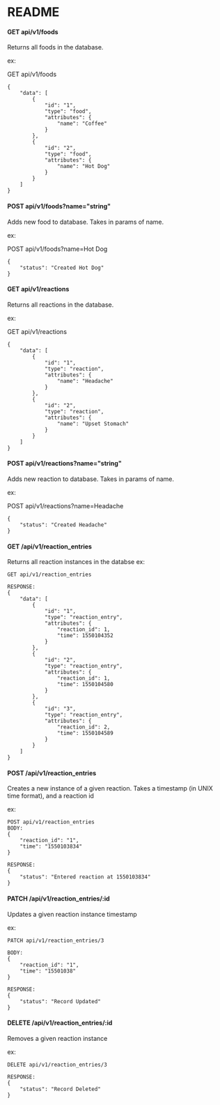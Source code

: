 # README

#### GET api/v1/foods

Returns all foods in the database.

ex:

GET api/v1/foods
```
{
    "data": [
        {
            "id": "1",
            "type": "food",
            "attributes": {
                "name": "Coffee"
            }
        },
        {
            "id": "2",
            "type": "food",
            "attributes": {
                "name": "Hot Dog"
            }
        }
    ]
}
```

#### POST api/v1/foods?name="string"

Adds new food to database. Takes in params of name.

ex:

POST api/v1/foods?name=Hot Dog

```
{
    "status": "Created Hot Dog"
}

```

#### GET api/v1/reactions

Returns all reactions in the database.

ex:

GET api/v1/reactions
```
{
    "data": [
        {
            "id": "1",
            "type": "reaction",
            "attributes": {
                "name": "Headache"
            }
        },
        {
            "id": "2",
            "type": "reaction",
            "attributes": {
                "name": "Upset Stomach"
            }
        }
    ]
}
```
#### POST api/v1/reactions?name="string"

Adds new reaction to database. Takes in params of name.

ex:

POST api/v1/reactions?name=Headache

```
{
    "status": "Created Headache"
}

```

#### GET /api/v1/reaction_entries
Returns all reaction instances in the databse
ex:
```
GET api/v1/reaction_entries

RESPONSE:
{
    "data": [
        {
            "id": "1",
            "type": "reaction_entry",
            "attributes": {
                "reaction_id": 1,
                "time": 1550104352
            }
        },
        {
            "id": "2",
            "type": "reaction_entry",
            "attributes": {
                "reaction_id": 1,
                "time": 1550104580
            }
        },
        {
            "id": "3",
            "type": "reaction_entry",
            "attributes": {
                "reaction_id": 2,
                "time": 1550104589
            }
        }
    ]
}
```

#### POST /api/v1/reaction_entries
Creates a new instance of a given reaction. Takes a timestamp (in UNIX time format), and a reaction id

ex:
```
POST api/v1/reaction_entries
BODY:
{
	"reaction_id": "1",
	"time": "1550103834"
}

RESPONSE:
{
    "status": "Entered reaction at 1550103834"
}
```
#### PATCH /api/v1/reaction_entries/:id
Updates a given reaction instance timestamp

ex:
```
PATCH api/v1/reaction_entries/3

BODY:
{
	"reaction_id": "1",
	"time": "15501038"
}

RESPONSE:
{
    "status": "Record Updated"
}
```
#### DELETE /api/v1/reaction_entries/:id
Removes a given reaction instance

ex:
```
DELETE api/v1/reaction_entries/3

RESPONSE:
{
    "status": "Record Deleted"
}
```

